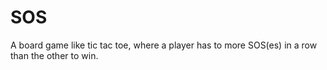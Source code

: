# SOS
A board game like tic tac toe, where a player has to more SOS(es) in a row than the other to win.
